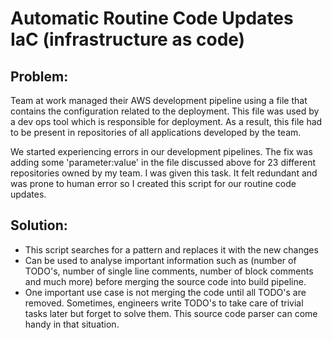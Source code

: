 # Automatic Routine Code Updates IaC (infrastructure as code)

## Problem: 
Team at work managed their AWS development pipeline using a file that contains the configuration related to the deployment. This file was used by a dev ops tool which is responsible for deployment. As a result, this file had to be present in repositories of all applications developed by the team. 

We started experiencing errors in our development pipelines. The fix was adding some 'parameter:value' in the file discussed above for 23 different repositories owned by my team. I was given this task. It felt redundant and was prone to human error so I created this script for our routine code updates.

## Solution: 
- This script searches for a pattern and replaces it with the new changes
- Can be used to analyse important information such as (number of TODO's, number of single line comments, number of block comments and much more) before merging the source code into build pipeline.
- One important use case is not merging the code until all TODO's are removed. Sometimes, engineers write TODO's to take care of trivial tasks later but forget to solve them. This source code parser can come handy in that situation.
